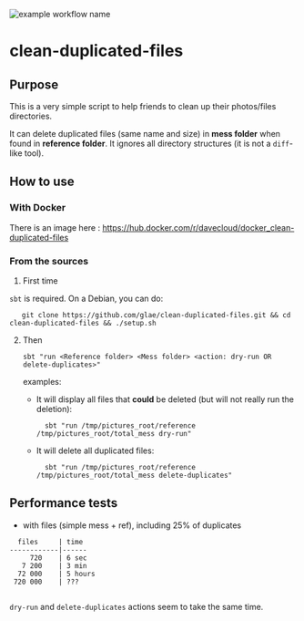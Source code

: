 ![example workflow name](https://github.com/glae/clean-duplicated-files/workflows/build/badge.svg)

# clean-duplicated-files

## Purpose

This is a very simple script to help friends to clean up their photos/files directories.

It can delete duplicated files (same name and size) in **mess folder** when found in **reference folder**.
It ignores all directory structures (it is not a `diff`-like tool).

## How to use
 
### With Docker 

There is an image here : https://hub.docker.com/r/davecloud/docker_clean-duplicated-files

### From the sources
 
1. First time

`sbt` is required. On a Debian, you can do:

       git clone https://github.com/glae/clean-duplicated-files.git && cd clean-duplicated-files && ./setup.sh
    
2. Then

       sbt "run <Reference folder> <Mess folder> <action: dry-run OR delete-duplicates>"
       
    examples: 

    - It will display all files that **could** be deleted (but will not really run the deletion):

            sbt "run /tmp/pictures_root/reference /tmp/pictures_root/total_mess dry-run"
       
    - It will delete all duplicated files:

            sbt "run /tmp/pictures_root/reference /tmp/pictures_root/total_mess delete-duplicates"
     

## Performance tests

- with files (simple mess + ref), including 25% of duplicates

```
  files     | time 
------------|------
     720    | 6 sec                      
   7 200    | 3 min
  72 000    | 5 hours
 720 000    | ???
 
```

`dry-run` and `delete-duplicates` actions seem to take the same time.

